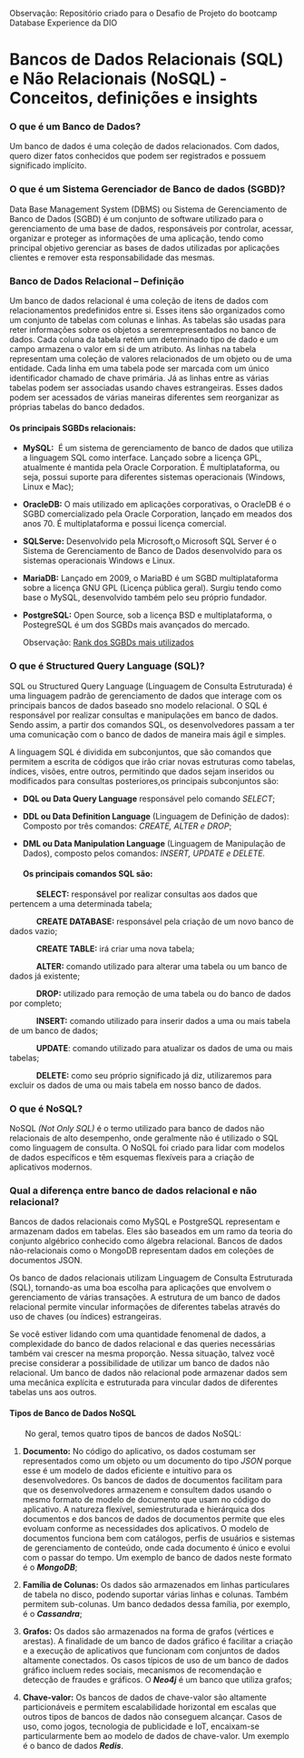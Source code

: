 Observação: Repositório criado para o Desafio de Projeto do bootcamp Database Experience da DIO

# Bancos de Dados Relacionais (SQL) e Não Relacionais (NoSQL) - Conceitos, definições e insights

### O que é um Banco de Dados?

Um banco de dados é uma coleção de dados relacionados. Com dados, quero dizer fatos conhecidos que podem ser registrados e possuem significado implícito.

### O que é um Sistema Gerenciador de Banco de dados (SGBD)?

Data Base Management System (DBMS) ou Sistema de Gerenciamento de Banco de Dados (SGBD) é um conjunto de software utilizado para o gerenciamento de uma base de dados, responsáveis por controlar, acessar, organizar e proteger as informações de uma aplicação, tendo como principal objetivo gerenciar as bases de dados utilizadas por aplicações clientes e remover esta responsabilidade das mesmas.

### Banco de Dados Relacional – Definição

Um banco de dados relacional é uma coleção de itens de dados com relacionamentos predefinidos entre si. Esses itens são organizados como um conjunto de tabelas com colunas e linhas. As tabelas são usadas para reter informações sobre os objetos a seremrepresentados no banco de dados. Cada coluna da tabela retém um determinado tipo de dado e um campo armazena o valor em si de um atributo. As linhas na tabela representam uma coleção de valores relacionados de um objeto ou de uma entidade. Cada linha em uma tabela pode ser marcada com um único identificador chamado de chave primária. Já as linhas entre as várias tabelas podem ser associadas usando chaves estrangeiras. Esses dados podem ser acessados de várias maneiras diferentes sem reorganizar as próprias tabelas do banco dedados.

#### Os principais SGBDs relacionais:

* **MySQL:**  É um sistema de gerenciamento de banco de dados que utiliza a linguagem SQL como interface. Lançado sobre a licença GPL, atualmente é mantida pela Oracle Corporation. É multiplataforma, ou seja, possui suporte para diferentes sistemas operacionais (Windows, Linux e Mac);
  
* **OracleDB:** O mais utilizado em aplicações corporativas, o OracleDB é o SGBD comercializado pela Oracle Corporation, lançado em meados dos anos 70. É multiplataforma e possui licença comercial.
  
* **SQLServe:** Desenvolvido pela Microsoft,o Microsoft SQL Server é o Sistema de Gerenciamento de Banco de Dados desenvolvido para os sistemas operacionais Windows e Linux.
  
* **MariaDB:** Lançado em 2009, o MariaBD é um SGBD multiplataforma sobre a licença GNU GPL (Licença pública geral). Surgiu tendo como base o MySQL, desenvolvido também pelo seu próprio fundador.
  
* **PostgreSQL:** Open Source, sob a licença BSD e multiplataforma, o PostegreSQL é um dos SGBDs mais avançados do mercado.
  
  Observação: [Rank dos SGBDs mais utilizados](https://db-engines.com/en/ranking)
  

### O que é Structured Query Language (SQL)?

SQL ou Structured Query Language (Linguagem de Consulta Estruturada) é uma linguagem padrão de gerenciamento de dados que interage com os principais bancos de dados baseado sno modelo relacional. O SQL é responsável por realizar consultas e manipulações em banco de dados. Sendo assim, a partir dos comandos SQL, os desenvolvedores passam a ter uma comunicação com o banco de dados de maneira mais ágil e simples.

A linguagem SQL é dividida em subconjuntos, que são comandos que permitem a escrita de códigos que irão criar novas estruturas como tabelas, índices, visões, entre outros, permitindo que dados sejam inseridos ou modificados para consultas posteriores,os principais subconjuntos são:

* **DQL ou Data Query Language** responsável pelo comando *SELECT*;
  
* **DDL ou Data Definition Language** (Linguagem de Definição de dados): Composto por três comandos: *CREATE, ALTER e DROP*;
  
* **DML ou Data Manipulation Language** (Linguagem de Manipulação de Dados), composto pelos comandos: *INSERT, UPDATE e DELETE.*
  

     #### Os principais comandos SQL são:

            **SELECT:** responsável por realizar consultas aos dados que pertencem a uma determinada tabela;

            **CREATE DATABASE:** responsável pela criação de um novo banco de dados vazio;

            **CREATE TABLE:** irá criar uma nova tabela;

            **ALTER:** comando utilizado para alterar uma tabela ou um banco de dados já existente;

            **DROP:** utilizado para remoção de uma tabela ou do banco de dados por completo;

            **INSERT:** comando utilizado para inserir dados a uma ou mais tabela de um banco de dados;

            **UPDATE**: comando utilizado para atualizar os dados de uma ou mais tabelas;

            **DELETE:** como seu próprio significado já diz, utilizaremos para excluir os dados de uma ou mais tabela em nosso banco de dados.

### O que é NoSQL?

NoSQL _(Not Only SQL)_ é o termo utilizado para banco de dados não relacionais de alto desempenho, onde geralmente não é utilizado o SQL como linguagem de consulta. O NoSQL foi criado para lidar com modelos de dados específicos e têm esquemas flexíveis para a criação de aplicativos modernos.

### Qual a diferença entre banco de dados relacional e não relacional?

Bancos de dados relacionais como MySQL e PostgreSQL representam e armazenam dados em tabelas. Eles são baseados em um ramo da teoria do conjunto algébrico conhecido como álgebra relacional. Bancos de dados não-relacionais como o MongoDB representam dados em coleções de documentos JSON.

Os banco de dados relacionais utilizam Linguagem de Consulta Estruturada (SQL), tornando-as uma boa escolha para aplicações que envolvem o gerenciamento de várias transações. A estrutura de um banco de dados relacional permite vincular informações de diferentes tabelas através do uso de chaves (ou índices) estrangeiras.

Se você estiver lidando com uma quantidade fenomenal de dados, a complexidade do banco de dados relacional e das queries necessárias também vai crescer na mesma proporção. Nessa situação, talvez você precise considerar a possibilidade de utilizar um banco de dados não relacional. Um banco de dados não relacional pode armazenar dados sem uma mecânica explícita e estruturada para vincular dados de diferentes tabelas uns aos outros.

   #### Tipos de Banco de Dados NoSQL

        No geral, temos quatro tipos de bancos de dados NoSQL:

1. **Documento:** No código do aplicativo, os dados costumam ser representados como um objeto ou um documento do tipo *JSON* porque esse é um modelo de dados eficiente e intuitivo para os desenvolvedores. Os bancos de dados de documentos facilitam para que os desenvolvedores armazenem e consultem dados usando o mesmo formato de modelo de documento que usam no código do aplicativo. A natureza flexível, semiestruturada e hierárquica dos documentos e dos bancos de dados de documentos permite que eles evoluam conforme as necessidades dos aplicativos. O modelo de documentos funciona bem com catálogos, perfis de usuários e sistemas de gerenciamento de conteúdo, onde cada documento é único e evolui com o passar do tempo. Um exemplo de banco de dados neste formato é o ***MongoDB***;
  
2. **Família de Colunas:** Os dados são armazenados em linhas particulares de tabela no disco, podendo suportar várias linhas e colunas. Também permitem sub-colunas. Um banco dedados dessa família, por exemplo, é o ***Cassandra***;
  
3. **Grafos:** Os dados são armazenados na forma de grafos (vértices e arestas). A finalidade de um banco de dados gráfico é facilitar a criação e a execução de aplicativos que funcionam com conjuntos de dados altamente conectados. Os casos típicos de uso de um banco de dados gráfico incluem redes sociais, mecanismos de recomendação e detecção de fraudes e gráficos. O ***Neo4j*** é um banco que utiliza grafos;
  
4. **Chave-valor:** Os bancos de dados de chave-valor são altamente particionáveis e permitem escalabilidade horizontal em escalas que outros tipos de bancos de dados não conseguem alcançar. Casos de uso, como jogos, tecnologia de publicidade e IoT, encaixam-se particularmente bem ao modelo de dados de chave-valor. Um exemplo é o banco de dados ***Redis***.
